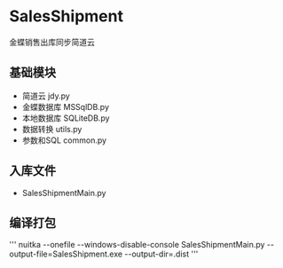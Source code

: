 # SalesShipment
金蝶销售出库同步简道云

## 基础模块
- 简道云 jdy.py
- 金蝶数据库 MSSqlDB.py
- 本地数据库 SQLiteDB.py
- 数据转换  utils.py
- 参数和SQL common.py

## 入库文件
- SalesShipmentMain.py

## 编译打包
'''
nuitka --onefile --windows-disable-console SalesShipmentMain.py --output-file=SalesShipment.exe --output-dir=.dist
'''